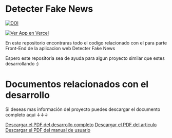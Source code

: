 # Detecter Fake News

<a href="https://doi.org/10.5281/zenodo.15694449"><img src="https://zenodo.org/badge/DOI/10.5281/zenodo.15694449.svg" alt="DOI"></a>

<a href="https://detecter-fake-news.vercel.app/">
  <img src="https://img.shields.io/badge/Ver%20App%20en%20Vercel-000?logo=vercel&logoColor=white&style=for-the-badge" alt="Ver App en Vercel">
</a>

En este repositorio encontraras todo el codigo relacionado con el para parte Front-End de la aplicacion web Detecter Fake News

Espero este repositoria sea de ayuda para algun proyecto similar que estes desarrollando :)

# Documentos relacionados con el desarrollo
Si deseas mas información del proyecto puedes descargar el documento completo aqui ↓↓↓

[Descargar el PDF del desarrollo completo](docs/D_final_Detecter_Fake_News_12_06_2025_Celis_Samuel_1091964042.pdf)
[Descargar el PDF del articulo](docs/Articulo_Detecter_Fake_News_2025.pdf)
[Descargar el PDF del manual de usuario](docs/Manual_de_Usuario.pdf)
